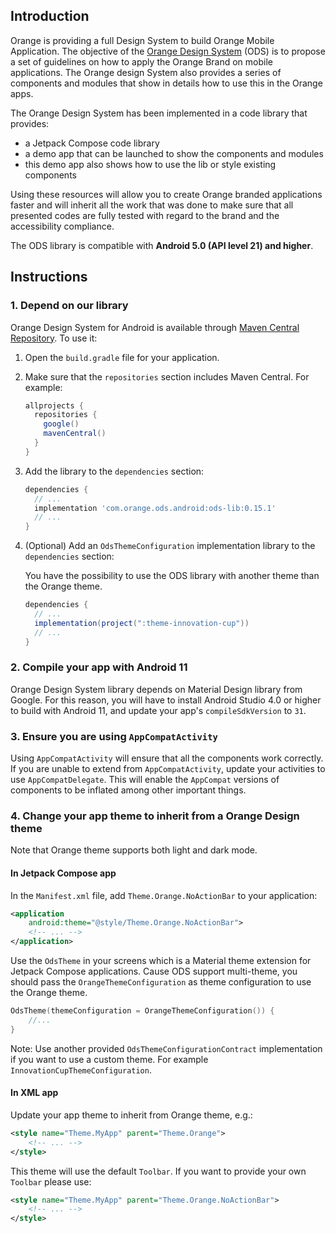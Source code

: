 ## Introduction

Orange is providing a full Design System to build Orange Mobile Application. The objective of the [Orange Design System](https://system.design.orange.com/0c1af118d/p/019ecc-android/) (ODS) is to propose a set of guidelines on how to apply the Orange Brand on mobile applications. The Orange design System also provides a series of components and modules that show in details how to use this in the Orange apps.

The Orange Design System has been implemented in a code library that provides:
- a Jetpack Compose code library
- a demo app that can be launched to show the components and modules
- this demo app also shows how to use the lib or style existing components

Using these resources will allow you to create Orange branded applications faster and will inherit all the work that was done to make sure that all presented codes are fully tested with regard to the brand and the accessibility compliance.

The ODS library is compatible with **Android 5.0 (API level 21) and higher**.

## Instructions

### 1. Depend on our library

Orange Design System for Android is available through [Maven Central Repository](https://mvnrepository.com/artifact/com.orange.ods.android). To use it:

1. Open the `build.gradle` file for your application.
2. Make sure that the `repositories` section includes Maven Central. For example:

    ```groovy
    allprojects {
      repositories {
        google()
        mavenCentral()
      }
    }
    ```

3. Add the library to the `dependencies` section:

    ```groovy
    dependencies {
      // ...
      implementation 'com.orange.ods.android:ods-lib:0.15.1'
      // ...
    }
    ```

4. (Optional) Add an `OdsThemeConfiguration` implementation library to the `dependencies` section:

    You have the possibility to use the ODS library with another theme than the Orange theme.
  
    ```groovy
    dependencies {
      // ...
      implementation(project(":theme-innovation-cup"))
      // ...
    }
    ```

### 2. Compile your app with Android 11

Orange Design System library depends on Material Design library from Google. For this reason, you
will have to install Android Studio 4.0 or higher to build with Android 11, and update your
app's `compileSdkVersion` to `31`.

### 3. Ensure you are using `AppCompatActivity`

Using `AppCompatActivity` will ensure that all the components work correctly. If you are unable to
extend from `AppCompatActivity`, update your activities to use
`AppCompatDelegate`. This will enable the `AppCompat` versions of components to be inflated among
other important things.

### 4. Change your app theme to inherit from a Orange Design theme

Note that Orange theme supports both light and dark mode.

#### In Jetpack Compose app

In the `Manifest.xml` file, add `Theme.Orange.NoActionBar` to your application:
```xml
<application
    android:theme="@style/Theme.Orange.NoActionBar">
    <!-- ... -->
</application>
```

Use the `OdsTheme` in your screens which is a Material theme extension for Jetpack Compose applications.
Cause ODS support multi-theme, you should pass the `OrangeThemeConfiguration` as theme configuration to use the Orange theme.
```kotlin
OdsTheme(themeConfiguration = OrangeThemeConfiguration()) {
    //...
}
```

Note: Use another provided `OdsThemeConfigurationContract` implementation if you want to use a custom theme. For example `InnovationCupThemeConfiguration`.

#### In XML app

Update your app theme to inherit from Orange theme, e.g.:
```xml
<style name="Theme.MyApp" parent="Theme.Orange">
    <!-- ... -->
</style>
```

This theme will use the default `Toolbar`. If you want to provide your own `Toolbar` please use:
```xml
<style name="Theme.MyApp" parent="Theme.Orange.NoActionBar">
    <!-- ... -->
</style>
```
